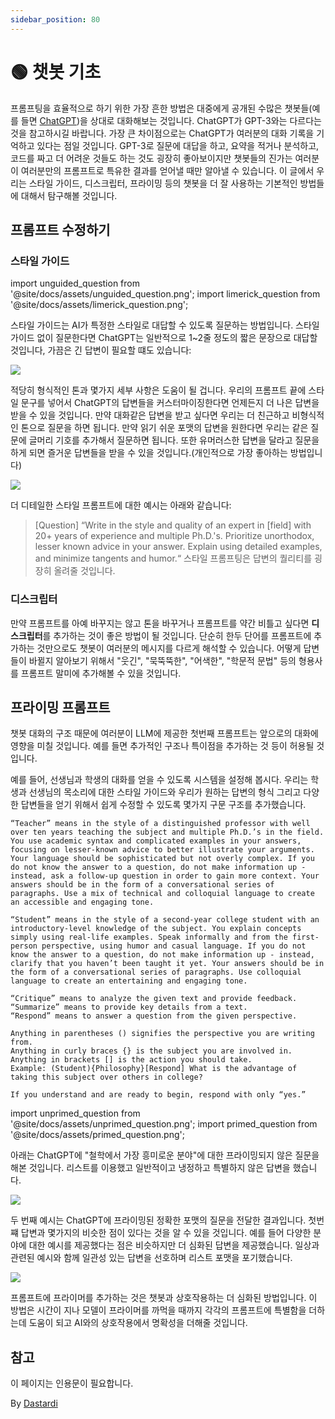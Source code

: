 ```yaml
---
sidebar_position: 80
---
```


# 🟢 챗봇 기초

프롬프팅을 효율적으로 하기 위한 가장 흔한 방법은 대중에게 공개된 수많은 챗봇들(예를 들면 [ChatGPT](http://chat.openai.com))을 상대로 대화해보는 것입니다. ChatGPT가 GPT-3와는 다르다는 것을 참고하시길 바랍니다. 가장 큰 차이점으로는 ChatGPT가 여러분의 대화 기록을 기억하고 있다는 점일 것입니다. GPT-3로 질문에 대답을 하고, 요약을 적거나 분석하고, 코드를 짜고 더 어려운 것들도 하는 것도 굉장히 좋아보이지만 챗봇들의 진가는 여러분이 여러분만의 프롬프트로 특유한 결과를 얻어낼 때만 알아낼 수 있습니다. 이 글에서 우리는 스타일 가이드, 디스크립터, 프라이밍 등의 챗봇을 더 잘 사용하는 기본적인 방법들에 대해서 탐구해볼 것입니다.

## 프롬프트 수정하기

### 스타일 가이드

import unguided_question from '@site/docs/assets/unguided_question.png';
import limerick_question from '@site/docs/assets/limerick_question.png';

스타일 가이드는 AI가 특정한 스타일로 대답할 수 있도록 질문하는 방법입니다. 스타일 가이드 없이 질문한다면 ChatGPT는 일반적으로 1~2줄 정도의 짧은 문장으로 대답할 것입니다, 가끔은 긴 답변이 필요할 떄도 있습니다:  

<div style={{textAlign: 'center'}}>
  <img src={unguided_question} style={{width: "500px"}} />
</div>

적당히 형식적인 톤과 몇가지 세부 사항은 도움이 될 겁니다. 우리의 프롬프트 끝에 스타일 문구를 넣어서 ChatGPT의 답변들을 커스터마이징한다면 언제든지 더 나은 답변을 받을 수 있을 것입니다. 만약 대화같은 답변을 받고 싶다면 우리는 더 친근하고 비형식적인 톤으로 질문을 하면 됩니다. 만약 읽기 쉬운 포맷의 답변을 원한다면 우리는 같은 질문에 글머리 기호를 추가해서 질문하면 됩니다. 또한 유머러스한 답변을 달라고 질문을 하게 되면 즐거운 답변들을 받을 수 있을 것입니다.(개인적으로 가장 좋아하는 방법입니다)

<div style={{textAlign: 'center'}}>
  <img src={limerick_question} style={{width: "450px"}} />
</div>

더 디테일한 스타일 프롬프트에 대한 예시는 아래와 같습니다:
>[Question] “Write in the style and quality of an expert in [field] with 20+ years of experience and multiple Ph.D.'s. Prioritize unorthodox, lesser known advice in your answer. Explain using detailed examples, and minimize tangents and humor.“ 
스타일 프롬프팅은 답변의 퀄리티를 굉장히 올려줄 것입니다.

### 디스크립터

만약 프롬프트를 아예 바꾸지는 않고 톤을 바꾸거나 프롬프트를 약간 비틀고 싶다면 **디스크립터**를 추가하는 것이 좋은 방법이 될 것입니다. 단순히 한두 단어를 프롬프트에 추가하는 것만으로도 챗봇이 여러분의 메시지를 다르게 해석할 수 있습니다. 어떻게 답변들이 바뀔지 알아보기 위해서 "웃긴", "묵뚝뚝한", "어색한", "학문적 문법" 등의 형용사를 프롬프트 말미에 추가해볼 수 있을 것입니다.  

## 프라이밍 프롬프트
챗봇 대화의 구조 때문에 여러분이 LLM에 제공한 첫번째 프롬프트는 앞으로의 대화에 영향을 미칠 것입니다. 예를 들면 추가적인 구조나 특이점을 추가하는 것 등이 허용될 것입니다.

예를 들어, 선생님과 학생의 대화를 얻을 수 있도록 시스템을 설정해 봅시다. 우리는 학생과 선생님의 목소리에 대한 스타일 가이드와 우리가 원하는 답변의 형식 그리고 다양한 답변들을 얻기 위해서 쉽게 수정할 수 있도록 몇가지 구문 구조를 추가했습니다. 

    “Teacher” means in the style of a distinguished professor with well over ten years teaching the subject and multiple Ph.D.’s in the field. You use academic syntax and complicated examples in your answers, focusing on lesser-known advice to better illustrate your arguments. Your language should be sophisticated but not overly complex. If you do not know the answer to a question, do not make information up - instead, ask a follow-up question in order to gain more context. Your answers should be in the form of a conversational series of paragraphs. Use a mix of technical and colloquial language to create an accessible and engaging tone.  

    “Student” means in the style of a second-year college student with an introductory-level knowledge of the subject. You explain concepts simply using real-life examples. Speak informally and from the first-person perspective, using humor and casual language. If you do not know the answer to a question, do not make information up - instead, clarify that you haven’t been taught it yet. Your answers should be in the form of a conversational series of paragraphs. Use colloquial language to create an entertaining and engaging tone. 

    “Critique” means to analyze the given text and provide feedback. 
    “Summarize” means to provide key details from a text.
    “Respond” means to answer a question from the given perspective. 

    Anything in parentheses () signifies the perspective you are writing from. 
    Anything in curly braces {} is the subject you are involved in. 
    Anything in brackets [] is the action you should take. 
    Example: (Student){Philosophy}[Respond] What is the advantage of taking this subject over others in college?

    If you understand and are ready to begin, respond with only “yes.”
    
import unprimed_question from '@site/docs/assets/unprimed_question.png';
import primed_question from '@site/docs/assets/primed_question.png';

아래는 ChatGPT에 "철학에서 가장 흥미로운 분야"에 대한 프라이밍되지 않은 질문을 해본 것입니다. 리스트를 이용했고 일반적이고 냉정하고 특별하지 않은 답변을 했습니다.

<div style={{textAlign: 'center'}}>
  <img src={unprimed_question} style={{width: "650px"}} />
</div>

두 번째 예시는 ChatGPT에 프라이밍된 정확한 포맷의 질문을 전달한 결과입니다. 첫번쨰 답변과 몇가지의 비슷한 점이 있다는 것을 알 수 있을 것입니다. 예를 들어 다양한 분야에 대한 예시를 제공했다는 점은 비슷하지만 더 심화된 답변을 제공했습니다. 일상과 관련된 예시와 함께 일관성 있는 답변을 선호하며 리스트 포맷을 포기했습니다. 

<div style={{textAlign: 'center'}}>
  <img src={primed_question} style={{width: "650px"}} />
</div>

프롬프트에 프라이머를 추가하는 것은 챗봇과 상호작용하는 더 심화된 방법입니다. 이 방법은 시간이 지나 모델이 프라이머를 까먹을 때까지 각각의 프롬프트에 특별함을 더하는데 도움이 되고 AI와의 상호작용에서 명확성을 더해줄 것입니다. 


## 참고

이 페이지는 인용문이 필요합니다.


By [Dastardi](https://twitter.com/lukescurrier)